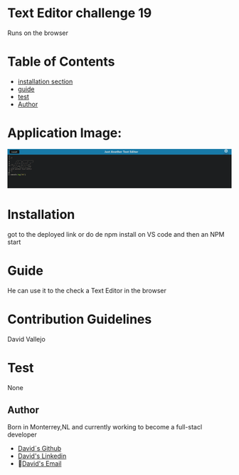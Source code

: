 # Text Editor challenge 19

Runs on the browser 

# Table of Contents
- [installation section](#-installation)
- [ guide ](#-guide)
- [  test  ](#-test-instructions)
- [Author](#author)

# Application Image:
![Demo](client/src/images/Demo.png)

# Installation
got to the deployed link or do de npm install on VS code and then an NPM start


#  Guide
He can use it to the check a Text Editor in the browser
# Contribution Guidelines
David Vallejo
# Test 
None

## Author

Born in Monterrey,NL and currently working to become a full-stacl developer

- [David´s Github](https://github.com/Vallejo1194)
- [David's Linkedin](https://www.linkedin.com/feed/)
- 📩[David's Email](mailto:adrian.vallejo94@gmail.com)